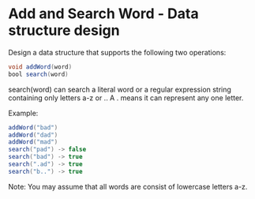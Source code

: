#  Add and Search Word - Data structure design

Design a data structure that supports the following two operations:

``` java
void addWord(word)
bool search(word)
```

search(word) can search a literal word or a regular expression string containing only letters a-z or .. A . means it can represent any one letter.

Example:

``` java
addWord("bad")
addWord("dad")
addWord("mad")
search("pad") -> false
search("bad") -> true
search(".ad") -> true
search("b..") -> true
```

Note:
You may assume that all words are consist of lowercase letters a-z.
